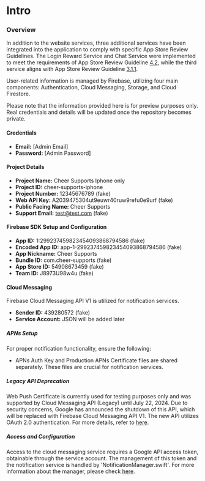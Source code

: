 # Intro

### Overview

In addition to the website services, three additional services have been integrated into the application to comply with specific App Store Review Guidelines. The Login Reward Service and Chat Service were implemented to meet the requirements of App Store Review Guideline [4.2](https://developer.apple.com/app-store/review/guidelines/#design), while the third service aligns with App Store Review Guideline [3.1.1](https://developer.apple.com/app-store/review/guidelines/#business).

User-related information is managed by Firebase, utilizing four main components: Authentication, Cloud Messaging, Storage, and Cloud Firestore.

Please note that the information provided here is for preview purposes only. Real credentials and details will be updated once the repository becomes private.


#### Credentials

- **Email:** [Admin Email]
- **Password:** [Admin Password]

#### Project Details

- **Project Name:** Cheer Supports Iphone only
- **Project ID:** cheer-supports-iphone
- **Project Number:** 12345676789 (fake)
- **Web API Key:** A2039475304ut9euwr40ruw9refu0e9urf (fake)
- **Public Facing Name:** Cheer Supports
- **Support Email:** test@test.com (fake)

#### Firebase SDK Setup and Configuration

- **App ID:** 1:299237459823454093868794586 (fake)
- **Encoded App ID:** app-1-299237459823454093868794586 (fake)
- **App Nickname:** Cheer Supports
- **Bundle ID:** com.cheer-supports (fake)
- **App Store ID:** 54908673459 (fake)
- **Team ID:** J8973U98w4u (fake)


#### Cloud Messaging

Firebase Cloud Messaging API V1 is utilized for notification services.

- **Sender ID:** 439280572 (fake)
- **Service Account:** JSON will be added later

##### APNs Setup

For proper notification functionality, ensure the following:

- APNs Auth Key and Production APNs Certificate files are shared separately. These files are crucial for notification services.

##### Legacy API Deprecation

Web Push Certificate is currently used for testing purposes only and was supported by Cloud Messaging API (Legacy) until July 22, 2024. Due to security concerns, Google has announced the shutdown of this API, which will be replaced with Firebase Cloud Messaging API V1. The new API utilizes OAuth 2.0 authentication. For more details, refer to [here](https://firebase.google.com/docs/cloud-messaging/migrate-v1).

##### Access and Configuration

Access to the cloud messaging service requires a Google API access token, obtainable through the service account. The management of this token and the notification service is handled by 'NotificationManager.swift'. For more information about the manager, please check [here]().



<!-- 
### Daily Login Tracking Service


### Chat Service


### In-App Purchase Service -->